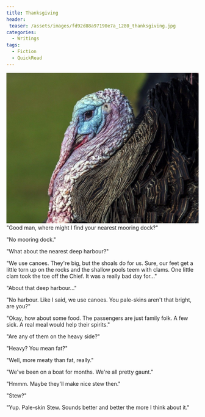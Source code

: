 ```yaml
---
title: Thanksgiving
header:
 teaser: /assets/images/fd92d88a97190e7a_1280_thanksgiving.jpg
categories:
  - Writings
tags:
  - Fiction
  - QuickRead
---
```

<img src="/assets/images/fd92d88a97190e7a_1280_thanksgiving.jpg">"Good man, where might I find your nearest mooring dock?"

"No mooring dock."

"What about the nearest deep harbour?"

"We use canoes. They're big, but the shoals do for us. Sure, our feet get a little torn up on the rocks and the shallow pools teem with clams. One little clam took the toe off the Chief. It was a really bad day for..."

"About that deep harbour..."

"No harbour. Like I said, we use canoes. You pale-skins aren't that bright, are you?"

"Okay, how about some food. The passengers are just family folk. A few sick. A real meal would help their spirits."

"Are any of them on the heavy side?"

"Heavy? You mean fat?"

"Well, more meaty than fat, really."

"We've been on a boat for months. We're all pretty gaunt."

"Hmmm. Maybe they'll make nice stew then."

"Stew?"

"Yup. Pale-skin Stew. Sounds better and better the more I think about it."